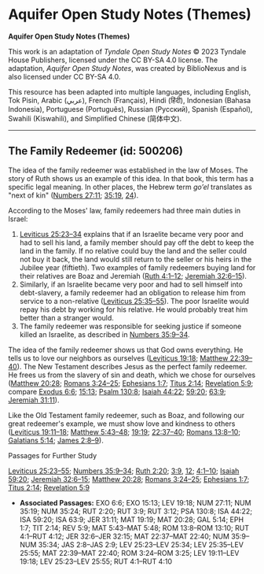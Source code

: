 # Aquifer Open Study Notes (Themes)

**Aquifer Open Study Notes (Themes)**

This work is an adaptation of *Tyndale Open Study Notes* © 2023 Tyndale House Publishers, licensed under the CC BY\-SA 4\.0 license. The adaptation, *Aquifer Open Study Notes*, was created by BiblioNexus and is also licensed under CC BY\-SA 4\.0\.

This resource has been adapted into multiple languages, including English, Tok Pisin, Arabic (عربي), French (Français), Hindi (हिंदी), Indonesian (Bahasa Indonesia), Portuguese (Português), Russian (Русский), Spanish (Español), Swahili (Kiswahili), and Simplified Chinese (简体中文).



--------------------------------

## The Family Redeemer (id: 500206)

The idea of the family redeemer was established in the law of Moses. The story of Ruth shows us an example of this idea. In that book, this term has a specific legal meaning. In other places, the Hebrew term *go’el* translates as "next of kin" ([Numbers 27:11](https://ref.ly/Num27:11); [35:19](https://ref.ly/Num35:19), [24](https://ref.ly/Num35:24)).

According to the Moses' law, family redeemers had three main duties in Israel:

1. [Leviticus 25:23–34](https://ref.ly/Lev25:23-Lev25:34) explains that if an Israelite became very poor and had to sell his land, a family member should pay off the debt to keep the land in the family. If no relative could buy the land and the seller could not buy it back, the land would still return to the seller or his heirs in the Jubilee year (fiftieth). Two examples of family redeemers buying land for their relatives are Boaz and Jeremiah ([Ruth 4:1–12](https://ref.ly/Ruth4:1-Ruth4:12); [Jeremiah 32:6–15](https://ref.ly/Jer32:6-Jer32:15)).
2. Similarly, if an Israelite became very poor and had to sell himself into debt\-slavery, a family redeemer had an obligation to release him from service to a non\-relative ([Leviticus 25:35–55](https://ref.ly/Lev25:35-Lev25:55)). The poor Israelite would repay his debt by working for his relative. He would probably treat him better than a stranger would.
3. The family redeemer was responsible for seeking justice if someone killed an Israelite, as described in [Numbers 35:9–34](https://ref.ly/Num35:9-Num35:34).

The idea of the family redeemer shows us that God owns everything. He tells us to love our neighbors as ourselves ([Leviticus 19:18](https://ref.ly/Lev19:18); [Matthew 22:39–40](https://ref.ly/Matt22:39-Matt22:40)). The New Testament describes Jesus as the perfect family redeemer. He frees us from the slavery of sin and death, which we chose for ourselves ([Matthew 20:28](https://ref.ly/Matt20:28); [Romans 3:24–25](https://ref.ly/Rom3:24-Rom3:25); [Ephesians 1:7](https://ref.ly/Eph1:7); [Titus 2:14](https://ref.ly/Titus2:14); [Revelation 5:9](https://ref.ly/Rev5:9); compare [Exodus 6:6](https://ref.ly/Exod6:6); [15:13](https://ref.ly/Exod15:13); [Psalm 130:8](https://ref.ly/Ps130:8); [Isaiah 44:22](https://ref.ly/Isa44:22); [59:20](https://ref.ly/Isa59:20); [63:9](https://ref.ly/Isa63:9); [Jeremiah 31:11](https://ref.ly/Jer31:11)). 

Like the Old Testament family redeemer, such as Boaz, and following our great redeemer's example, we must show love and kindness to others ([Leviticus 19:11–18](https://ref.ly/Lev19:11-Lev19:18); [Matthew 5:43–48](https://ref.ly/Matt5:43-Matt5:48); [19:19](https://ref.ly/Matt19:19); [22:37–40](https://ref.ly/Matt22:37-Matt22:40); [Romans 13:8–10](https://ref.ly/Rom13:8-Rom13:10); [Galatians 5:14](https://ref.ly/Gal5:14); [James 2:8–9](https://ref.ly/Jas2:8-Jas2:9)).

Passages for Further Study

[Leviticus 25:23–55](https://ref.ly/Lev25:23-Lev25:55); [Numbers 35:9–34](https://ref.ly/Num35:9-Num35:34); [Ruth 2:20](https://ref.ly/Ruth2:20); [3:9](https://ref.ly/Ruth3:9), [12](https://ref.ly/Ruth3:12); [4:1–10](https://ref.ly/Ruth4:1-Ruth4:10); [Isaiah 59:20](https://ref.ly/Isa59:20); [Jeremiah 32:6–15](https://ref.ly/Jer32:6-Jer32:15); [Matthew 20:28](https://ref.ly/Matt20:28); [Romans 3:24–25](https://ref.ly/Rom3:24-Rom3:25); [Ephesians 1:7](https://ref.ly/Eph1:7); [Titus 2:14](https://ref.ly/Titus2:14); [Revelation 5:9](https://ref.ly/Rev5:9)

* **Associated Passages:** EXO 6:6; EXO 15:13; LEV 19:18; NUM 27:11; NUM 35:19; NUM 35:24; RUT 2:20; RUT 3:9; RUT 3:12; PSA 130:8; ISA 44:22; ISA 59:20; ISA 63:9; JER 31:11; MAT 19:19; MAT 20:28; GAL 5:14; EPH 1:7; TIT 2:14; REV 5:9; MAT 5:43–MAT 5:48; ROM 13:8–ROM 13:10; RUT 4:1–RUT 4:12; JER 32:6–JER 32:15; MAT 22:37–MAT 22:40; NUM 35:9–NUM 35:34; JAS 2:8–JAS 2:9; LEV 25:23–LEV 25:34; LEV 25:35–LEV 25:55; MAT 22:39–MAT 22:40; ROM 3:24–ROM 3:25; LEV 19:11–LEV 19:18; LEV 25:23–LEV 25:55; RUT 4:1–RUT 4:10

